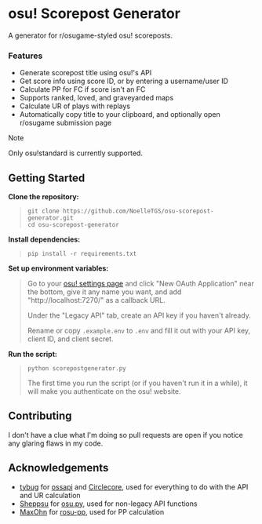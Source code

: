 # osu! Scorepost Generator
A generator for r/osugame-styled osu! scoreposts.
### Features
- Generate scorepost title using osu!'s API
- Get score info using score ID, or by entering a username/user ID
- Calculate PP for FC if score isn't an FC
- Supports ranked, loved, and graveyarded maps
- Calculate UR of plays with replays
- Automatically copy title to your clipboard, and optionally open r/osugame submission page

> [!NOTE]
> Only osu!standard is currently supported.

## Getting Started
**Clone the repository:**
> ```
> git clone https://github.com/NoelleTGS/osu-scorepost-generator.git
> cd osu-scorepost-generator
> ```
**Install dependencies:**
> ```
> pip install -r requirements.txt
> ```
**Set up environment variables:**

> Go to your [osu! settings page](https://osu.ppy.sh/home/account/edit) and click "New OAuth Application" near the bottom, give it any name you want, and add "http://localhost:7270/" as a callback URL.
>
> Under the "Legacy API" tab, create an API key if you haven't already.
>
> Rename or copy `.example.env` to `.env` and fill it out with your API key, client ID, and client secret.

**Run the script:**
> ```
> python scorepostgenerator.py
> ```
> The first time you run the script (or if you haven't run it in a while), it will make you authenticate on the osu! website.

## Contributing
I don't have a clue what I'm doing so pull requests are open if you notice any glaring flaws in my code.

## Acknowledgements
- [tybug](https://github.com/tybug) for [ossapi](https://github.com/tybug/ossapi) and [Circlecore](https://github.com/circleguard/circlecore), used for everything to do with the API and UR calculation
- [Sheppsu](https://github.com/Sheppsu) for [osu.py](https://github.com/Sheppsu/osu.py), used for non-legacy API functions
- [MaxOhn](https://github.com/MaxOhn) for [rosu-pp](https://github.com/MaxOhn/rosu-pp), used for PP calculation
